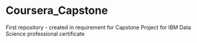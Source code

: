 # Coursera_Capstone
First repository - created in requirement for Capstone Project for IBM Data Science professional certificate
